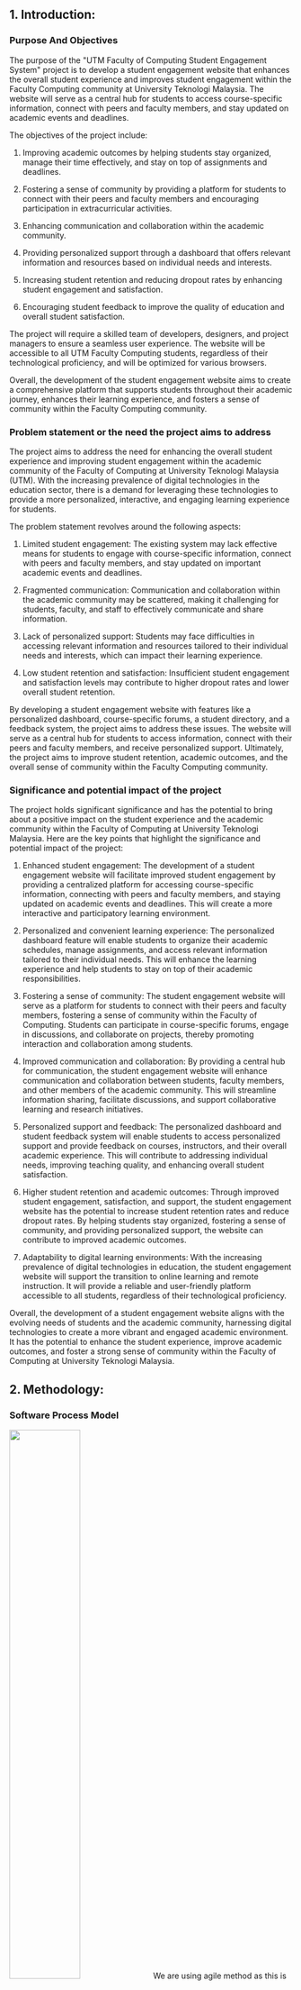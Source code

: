 ## 1. Introduction:

### Purpose And Objectives  
The purpose of the "UTM Faculty of Computing Student Engagement System" project is to develop a student engagement website that enhances the overall student experience and improves student engagement within the Faculty Computing community at University Teknologi Malaysia. The website will serve as a central hub for students to access course-specific information, connect with peers and faculty members, and stay updated on academic events and deadlines.

The objectives of the project include:  

1. Improving academic outcomes by helping students stay organized, manage their time effectively, and stay on top of assignments and deadlines.

2. Fostering a sense of community by providing a platform for students to connect with their peers and faculty members and encouraging participation in extracurricular activities.

3. Enhancing communication and collaboration within the academic community.

4. Providing personalized support through a dashboard that offers relevant information and resources based on individual needs and interests.

5. Increasing student retention and reducing dropout rates by enhancing student engagement and satisfaction.

6. Encouraging student feedback to improve the quality of education and overall student satisfaction.

The project will require a skilled team of developers, designers, and project managers to ensure a seamless user experience. The website will be accessible to all UTM Faculty Computing students, regardless of their technological proficiency, and will be optimized for various browsers.

Overall, the development of the student engagement website aims to create a comprehensive platform that supports students throughout their academic journey, enhances their learning experience, and fosters a sense of community within the Faculty Computing community.  

### Problem statement or the need the project aims to address  
The project aims to address the need for enhancing the overall student experience and improving student engagement within the academic community of the Faculty of Computing at University Teknologi Malaysia (UTM). With the increasing prevalence of digital technologies in the education sector, there is a demand for leveraging these technologies to provide a more personalized, interactive, and engaging learning experience for students.

The problem statement revolves around the following aspects:

1. Limited student engagement: The existing system may lack effective means for students to engage with course-specific information, connect with peers and faculty members, and stay updated on important academic events and deadlines.

2. Fragmented communication: Communication and collaboration within the academic community may be scattered, making it challenging for students, faculty, and staff to effectively communicate and share information.

3. Lack of personalized support: Students may face difficulties in accessing relevant information and resources tailored to their individual needs and interests, which can impact their learning experience.

4. Low student retention and satisfaction: Insufficient student engagement and satisfaction levels may contribute to higher dropout rates and lower overall student retention.

By developing a student engagement website with features like a personalized dashboard, course-specific forums, a student directory, and a feedback system, the project aims to address these issues. The website will serve as a central hub for students to access information, connect with their peers and faculty members, and receive personalized support. Ultimately, the project aims to improve student retention, academic outcomes, and the overall sense of community within the Faculty Computing community.  

### Significance and potential impact of the project  
The project holds significant significance and has the potential to bring about a positive impact on the student experience and the academic community within the Faculty of Computing at University Teknologi Malaysia. Here are the key points that highlight the significance and potential impact of the project:

1. Enhanced student engagement: The development of a student engagement website will facilitate improved student engagement by providing a centralized platform for accessing course-specific information, connecting with peers and faculty members, and staying updated on academic events and deadlines. This will create a more interactive and participatory learning environment.

2. Personalized and convenient learning experience: The personalized dashboard feature will enable students to organize their academic schedules, manage assignments, and access relevant information tailored to their individual needs. This will enhance the learning experience and help students to stay on top of their academic responsibilities.

3. Fostering a sense of community: The student engagement website will serve as a platform for students to connect with their peers and faculty members, fostering a sense of community within the Faculty of Computing. Students can participate in course-specific forums, engage in discussions, and collaborate on projects, thereby promoting interaction and collaboration among students.

4. Improved communication and collaboration: By providing a central hub for communication, the student engagement website will enhance communication and collaboration between students, faculty members, and other members of the academic community. This will streamline information sharing, facilitate discussions, and support collaborative learning and research initiatives.

5. Personalized support and feedback: The personalized dashboard and student feedback system will enable students to access personalized support and provide feedback on courses, instructors, and their overall academic experience. This will contribute to addressing individual needs, improving teaching quality, and enhancing overall student satisfaction.

6. Higher student retention and academic outcomes: Through improved student engagement, satisfaction, and support, the student engagement website has the potential to increase student retention rates and reduce dropout rates. By helping students stay organized, fostering a sense of community, and providing personalized support, the website can contribute to improved academic outcomes.

7. Adaptability to digital learning environments: With the increasing prevalence of digital technologies in education, the student engagement website will support the transition to online learning and remote instruction. It will provide a reliable and user-friendly platform accessible to all students, regardless of their technological proficiency.

Overall, the development of a student engagement website aligns with the evolving needs of students and the academic community, harnessing digital technologies to create a more vibrant and engaged academic environment. It has the potential to enhance the student experience, improve academic outcomes, and foster a strong sense of community within the Faculty of Computing at University Teknologi Malaysia.  


## 2. Methodology:
### Software Process Model
<!--- Describe the approach and methodologies utilized to tackle the project.
 Explain the software development life cycle model or any other relevant methodology adopted.
 Highlight any specific tools, technologies, or frameworks employed during the project. -->
<img src="https://github.com/drshahizan/software-engineering/blob/main/proposal/submission/sec01/Systema/agile.png" height="50%" width="50%">
We are using agile method as this is a software process model that emphasizes iterative and incremental development, flexibility, and collaboration between team members and stakeholders. It is particularly suitable for projects where the requirements are likely to evolve over time.

## 3. Implementation:
<!--- Detail the specific tasks and activities undertaken by your group.
- Provide an overview of the software components or modules developed.
- Describe any challenges faced during the implementation phase and how you addressed them. -->

## Activities and Timeline 
| No | Date | Member Name | Role	| Task	| Status	| 
| -----:| ----- | ------ | ------ | ------ | ------ |
| 1 | 19/04/2023 | Bernice Lim Jing Xuan | Project Manager | Create project plan | Complete |
| 2 | 20/04/2023 | Chai Yu Tong | Developer | Create proposal | Complete | 
| 3 | 02/05/2023 | Chai Yu Tong | Developer | Contact stakeholder 1 | Complete | 
| 4 | 02/05/2023 | Bernice Lim Jing Xuan | Project Manager | Contact stakeholder 2 | Complete |
| 5 | 06/05/2023 | Bernice Lim Jing Xuan | Project Manager | Contact stakeholder 3 | Complete |
| 6 | 06/05/2023 | Bernice Lim Jing Xuan, Chai Yu Tong, Kek Jesslyn, Wong Qiao Ying, Yeoh Chong Yi | Project Manager, Developer, Support Engineer, UI/UX Designer, Technical Writer | Interview stakeholder 1 | Complete |
| 7 | 07/05/2023 | Bernice Lim Jing Xuan, Chai Yu Tong, Kek Jesslyn, Wong Qiao Ying, Yeoh Chong Yi | Project Manager, Developer, Support Engineer, UI/UX Designer, Technical Writer | Interview stakeholder 2 | Complete |
| 8 | 11/05/2023 | Bernice Lim Jing Xuan, Chai Yu Tong, Kek Jesslyn, Wong Qiao Ying, Yeoh Chong Yi | Project Manager, Developer, Support Engineer, UI/UX Designer, Technical Writer | Interview stakeholder 3 | Complete |
| 9 | 12/05/2023 | Bernice Lim Jing Xuan, Chai Yu Tong, Kek Jesslyn, Wong Qiao Ying, Yeoh Chong Yi | Project Manager, Developer, Support Engineer, UI/UX Designer, Technical Writer | Analysis Requirements | ToDo |
| 10 | 15/05/2023 | Bernice Lim Jing Xuan, Chai Yu Tong, Kek Jesslyn, Wong Qiao Ying, Yeoh Chong Yi | Project Manager, Developer, Support Engineer, UI/UX Designer, Technical Writer |  SRS Planning | Complete |
| 11 | 15/05/2023 | Bernice Lim Jing Xuan, Chai Yu Tong, Kek Jesslyn, Wong Qiao Ying, Yeoh Chong Yi | Project Manager, Developer, Support Engineer, UI/UX Designer, Technical Writer | Creare UML Class Diagram | Complete |
| 12 | 20/05/2023 | Bernice Lim Jing Xuan, Chai Yu Tong, Kek Jesslyn, Wong Qiao Ying, Yeoh Chong Yi | Project Manager, Developer, Support Engineer, UI/UX Designer, Technical Writer | SRS Documentation Use Case Diagram Description | Complete |
| 13 | 29/05/2023 | Bernice Lim Jing Xuan, Chai Yu Tong, Kek Jesslyn, Wong Qiao Ying, Yeoh Chong Yi | Project Manager, Developer, Support Engineer, UI/UX Designer, Technical Writer | Plan Low Fidelity Wireframe | Complete |
| 14 | 31/05/2023 | Bernice Lim Jing Xuan, Chai Yu Tong, Kek Jesslyn, Wong Qiao Ying, Yeoh Chong Yi | Project Manager, Developer, Support Engineer, UI/UX Designer, Technical Writer | Do Low Fidelity Wireframe | Complete |
| 15 | 31/05/2023 | Bernice Lim Jing Xuan, Chai Yu Tong, Kek Jesslyn, Wong Qiao Ying, Yeoh Chong Yi | Project Manager, Developer, Support Engineer, UI/UX Designer, Technical Writer | Do High Fidelity Wireframe | Complete |
| 16 | 01/06/2023 | Bernice Lim Jing Xuan, Chai Yu Tong, Kek Jesslyn, Wong Qiao Ying, Yeoh Chong Yi | Project Manager, Developer, Support Engineer, UI/UX Designer, Technical Writer | Create design of the system | Complete |
| 17 | 08/06/2023 | Bernice Lim Jing Xuan, Chai Yu Tong, Kek Jesslyn, Wong Qiao Ying, Yeoh Chong Yi | Project Manager, Developer, Support Engineer, UI/UX Designer, Technical Writer | Scrum Meeting 1 | Complete |
| 18 | 08/06/2023 | Bernice Lim Jing Xuan, Chai Yu Tong, Kek Jesslyn, Wong Qiao Ying, Yeoh Chong Yi | Project Manager, Developer, Support Engineer, UI/UX Designer, Technical Writer | Scrum Meeting 2 | Complete |
| 19 | 09/06/2023 | Bernice Lim Jing Xuan, Chai Yu Tong, Kek Jesslyn, Wong Qiao Ying, Yeoh Chong Yi | Project Manager, Developer, Support Engineer, UI/UX Designer, Technical Writer | Create user flow of the system | Complete |
| 20 | 09/06/2023 | Bernice Lim Jing Xuan, Chai Yu Tong, Kek Jesslyn, Wong Qiao Ying, Yeoh Chong Yi | Project Manager, Developer, Support Engineer, UI/UX Designer, Technical Writer | Create information architecture of the system | Complete |
| 21 | 16/06/2023 | Bernice Lim Jing Xuan, Chai Yu Tong, Kek Jesslyn, Wong Qiao Ying, Yeoh Chong Yi | Project Manager, Developer, Support Engineer, UI/UX Designer, Technical Writer | SDD Documentation Planning | Complete |
| 22 | 19/06/2023 | Bernice Lim Jing Xuan, Chai Yu Tong, Kek Jesslyn, Wong Qiao Ying, Yeoh Chong Yi | Project Manager, Developer, Support Engineer, UI/UX Designer, Technical Writer | SDD Documentation Complete Package Diagram | Complete |
| 23 | 20/06/2023 | Bernice Lim Jing Xuan, Chai Yu Tong, Kek Jesslyn, Wong Qiao Ying, Yeoh Chong Yi | Project Manager, Developer, Support Engineer, UI/UX Designer, Technical Writer | SDD Documentation Component Diagram | Complete |
| 24 | 26/06/2023 | Bernice Lim Jing Xuan, Chai Yu Tong, Kek Jesslyn, Wong Qiao Ying, Yeoh Chong Yi | Project Manager, Developer, Support Engineer, UI/UX Designer, Technical Writer | SDD Documentation Subsystem and Class Diagram | Complete |

### First Stakeholer: Jasmine Alisha -  Student Representative Council (SRC)
<img src="https://user-images.githubusercontent.com/129290170/236827544-b0c72886-55d0-4c0a-9c35-11f7423e0715.jpg" height="30%" width="60%">

### Second Stakeholder: Dr.Layla - Senior Lecturer
<img src="https://user-images.githubusercontent.com/129290170/236829034-0e3369e6-729a-4535-9e51-c98e47ebe17f.jpg" height="30%" width="60%">

### Third Stakehodler: Sudashan Rio - Undergraduate Student
<img src="https://user-images.githubusercontent.com/129236451/238515408-8649c734-92ee-42f7-a27b-4bb271fffdcf.png" height="30%" width="60%">

### Software Component/ Modules:
- Modules
  1. Registration and Authentication Module
     - UC001 Sign Up: Users can sign up using their UTM email
     - UC002 Email Verification: Users can verify the email used to sign up
     - UC003 Reset Password: Users can reset their password
     - UC004 Login： Users can login with their username and password
     
  3. User Information Module
     - UC005 Update Profile: Users can edit their profile
     - UC006 Delete Profile： Users can delete their profile
     - UC007 Forum and Post Draft： Users can save their forum/post into the draft box if they have not posted it
     - UC008 Update SRC Information Board：Student Representative Council (SRC) can get access to update the information board
     
   4. Processing Module
      - UC009 Posts Filtration: Posts submitted by users will undergo content filtering
      - UC010 Validate Feedback: Users' feedback will be reviewed and validated by the team in order to make improvements

   5. Admin and Reporting Module
      - UC011 Generate Report: Admins can generate report based on dates
      - UC012 View Report：Admins can view report after generating report
      - UC013 Manage Report：Admins can manage report
      - UC014 Download Report: Admins can download report

   6. Personalized dashboard Module
      - UC015 Make Post: Users can make posts in their dashboard
      - UC016 Edit Post: Users can edit posted posts
      - UC017 Delete Post: Users can delete any posts that they do not want

   7. Feedback Module
      - UC018 View Feedback: Users can have a glance at their posted feedback
      - UC019 Submit Feedback: Users can submit their feedback
      - UC020 Manage Feedback: Users can manage submitted feedback

   8. Anonymous Forum Module
      - UC021 Create Forum: Users are able to create a forum
      - UC022 Forum Comments: Users are allowed to comment at any post
      - UC023 Edit Forum: Users are allowed to edit their post after posting it
      
- Use Case Diagram
- Class/Domain Diagram
  
### Challenges:
### System Design:
- Information Architecture
- Low Fidelity Wireframes
- High Fudelity Wireframes
- Typography
- Colour Scheme
- User Prototype


## 4. Testing and Quality Assurance:
- Explain the testing strategies and techniques employed.
- Discuss the types of testing conducted (e.g., unit testing, integration testing, etc.).
- Highlight any quality assurance processes implemented to ensure the reliability and robustness of the software.

## 5. Results and Achievements:
- Present the outcomes and achievements of the project.
- Share any quantitative or qualitative data that demonstrates the success of the software solution.
- Discuss any feedback received from stakeholders or users during the evaluation process.

## 6. Conclusion:
- Summarize the overall project experience and lessons learned.
- Reflect on the challenges faced and how they were overcome.
- Highlight any future improvements or recommendations for further development.
